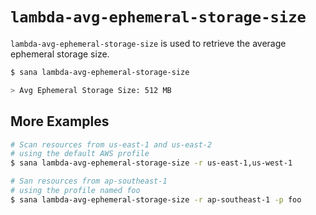 # `lambda-avg-ephemeral-storage-size`

`lambda-avg-ephemeral-storage-size` is used to retrieve the average ephemeral storage size.

```sh
$ sana lambda-avg-ephemeral-storage-size

> Avg Ephemeral Storage Size: 512 MB
```

## More Examples

```sh
# Scan resources from us-east-1 and us-east-2
# using the default AWS profile
$ sana lambda-avg-ephemeral-storage-size -r us-east-1,us-west-1

# San resources from ap-southeast-1
# using the profile named foo
$ sana lambda-avg-ephemeral-storage-size -r ap-southeast-1 -p foo
```
